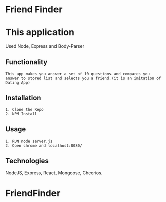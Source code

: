 # Friend Finder

# This application
Used Node, Express and Body-Parser

## Functionality
	This app makes you answer a set of 10 questions and compares you answer to stored list and selects you a friend.(it is an imitation of Dating App) 

## Installation
	1. Clone the Repo
	2. NPM Install
	
## Usage
	1. RUN node server.js
	2. Open chrome and localhost:8080/
	
	    

## Technologies
NodeJS, Express, React, Mongoose, Cheerios.
# FriendFinder